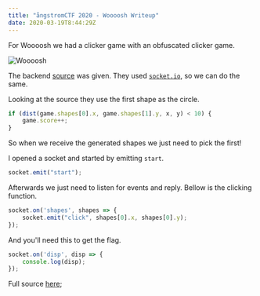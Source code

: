 ```yaml
---
title: "ångstromCTF 2020 - Woooosh Writeup"
date: 2020-03-19T8:44:29Z
---
```


For Woooosh we had a clicker game with an obfuscated clicker game.

![Woooosh](/ctf/angstrom/woooosh/wooooosh.png)

The backend [source](/ctf/angstrom/wooooosh/index.js) was given.
They used [`socket.io`](https://socket.io/), so we can do the same.

Looking at the source they use the first shape as the circle.

```js
if (dist(game.shapes[0].x, game.shapes[1].y, x, y) < 10) {
    game.score++;
}
```

So when we receive the generated shapes we just need to pick the first!

I opened a socket and started by emitting `start`.

```js
socket.emit("start");
```

Afterwards we just need to listen for events and reply.
Bellow is the clicking function.

```js
socket.on('shapes', shapes => {
    socket.emit("click", shapes[0].x, shapes[0].y);
});
```

And you'll need this to get the flag.

```js
socket.on('disp', disp => {
    console.log(disp);
});
```

Full source [here](/ctf/angstrom/woooosh/woooosh.js);